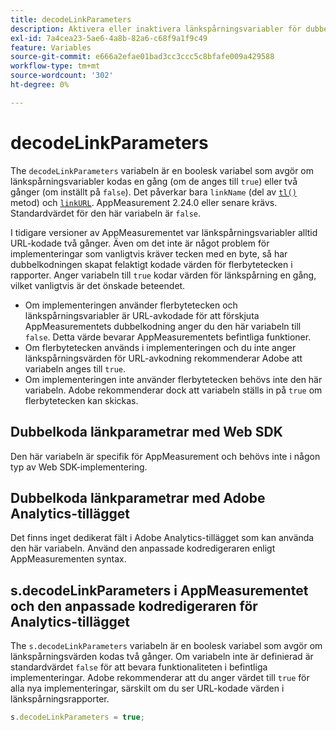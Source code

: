 ```yaml
---
title: decodeLinkParameters
description: Aktivera eller inaktivera länkspårningsvariabler för dubbelkodning av AppMeasurement.
exl-id: 7a4cea23-5ae6-4a8b-82a6-c68f9a1f9c49
feature: Variables
source-git-commit: e666a2efae01bad3cc3ccc5c8bfafe009a429588
workflow-type: tm+mt
source-wordcount: '302'
ht-degree: 0%

---
```


# decodeLinkParameters

The `decodeLinkParameters` variabeln är en boolesk variabel som avgör om länkspårningsvariabler kodas en gång (om de anges till `true`) eller två gånger (om inställt på `false`). Det påverkar bara `linkName` (del av [`tl()`](../functions/tl-method.md) metod) och [`linkURL`](linkurl.md). AppMeasurement 2.24.0 eller senare krävs. Standardvärdet för den här variabeln är `false`.

I tidigare versioner av AppMeasurementet var länkspårningsvariabler alltid URL-kodade två gånger. Även om det inte är något problem för implementeringar som vanligtvis kräver tecken med en byte, så har dubbelkodningen skapat felaktigt kodade värden för flerbytetecken i rapporter. Anger variabeln till `true` kodar värden för länkspårning en gång, vilket vanligtvis är det önskade beteendet.

* Om implementeringen använder flerbytetecken och länkspårningsvariabler är URL-avkodade för att förskjuta AppMeasurementets dubbelkodning anger du den här variabeln till `false`. Detta värde bevarar AppMeasurementets befintliga funktioner.
* Om flerbytetecken används i implementeringen och du inte anger länkspårningsvärden för URL-avkodning rekommenderar Adobe att variabeln anges till `true`.
* Om implementeringen inte använder flerbytetecken behövs inte den här variabeln. Adobe rekommenderar dock att variabeln ställs in på `true` om flerbytetecken kan skickas.

## Dubbelkoda länkparametrar med Web SDK

Den här variabeln är specifik för AppMeasurement och behövs inte i någon typ av Web SDK-implementering.

## Dubbelkoda länkparametrar med Adobe Analytics-tillägget

Det finns inget dedikerat fält i Adobe Analytics-tillägget som kan använda den här variabeln. Använd den anpassade kodredigeraren enligt AppMeasurementen syntax.

## s.decodeLinkParameters i AppMeasurementet och den anpassade kodredigeraren för Analytics-tillägget

The `s.decodeLinkParameters` variabeln är en boolesk variabel som avgör om länkspårningsvärden kodas två gånger. Om variabeln inte är definierad är standardvärdet `false` för att bevara funktionaliteten i befintliga implementeringar. Adobe rekommenderar att du anger värdet till `true` för alla nya implementeringar, särskilt om du ser URL-kodade värden i länkspårningsrapporter.

```js
s.decodeLinkParameters = true;
```
